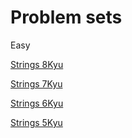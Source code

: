 # Problem sets

Easy

[Strings 8Kyu](https://www.codewars.com/collections/rust-dsa-string-8kyu)

[Strings 7Kyu](https://www.codewars.com/collections/rust-dsa-string-7kyu)

[Strings 6Kyu](https://www.codewars.com/collections/rust-dsa-string-6kyu)

[Strings 5Kyu](https://www.codewars.com/collections/rust-dsa-string-5kyu)